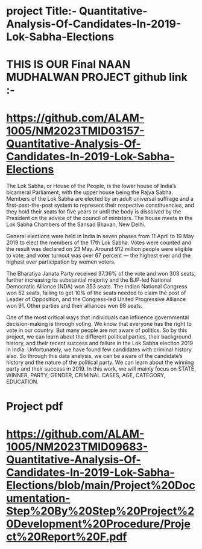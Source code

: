 # project Title:-  Quantitative-Analysis-Of-Candidates-In-2019-Lok-Sabha-Elections


# THIS IS OUR  Final NAAN MUDHALWAN PROJECT github link :-
# https://github.com/ALAM-1005/NM2023TMID03157-Quantitative-Analysis-Of-Candidates-In-2019-Lok-Sabha-Elections
The Lok Sabha, or House of the People, is the lower house of India’s bicameral Parliament, with the upper house being the Rajya Sabha. Members of the Lok Sabha are elected by an adult universal suffrage and a first-past-the-post system to represent their respective constituencies, and they hold their seats for five years or until the body is dissolved by the President on the advice of the council of ministers. The house meets in the Lok Sabha Chambers of the Sansad Bhavan, New Delhi.

General elections were held in India in seven phases from 11 April to 19 May 2019 to elect the members of the 17th Lok Sabha. Votes were counted and the result was declared on 23 May. Around 912 million people were eligible to vote, and voter turnout was over 67 percent — the highest ever and the highest ever participation by women voters.

The Bharatiya Janata Party received 37.36% of the vote and won 303 seats, further increasing its substantial majority and the BJP-led National Democratic Alliance (NDA) won 353 seats. The Indian National Congress won 52 seats, failing to get 10% of the seats needed to claim the post of Leader of Opposition, and the Congress-led United Progressive Alliance won 91. Other parties and their alliances won 98 seats.



One of the most critical ways that individuals can influence governmental decision-making is through voting. We know that everyone has the right to vote in our country. But many people are not aware of politics. So by this project, we can learn about the different political parties, their background history, and their recent success and failure in the Lok Sabha election 2019 in India. Unfortunately, we have found few candidates with criminal history also. So through this data analysis, we can be aware of the candidate’s history and the nature of the political party. We can learn about the winning party and their success in 2019. In this work, we will mainly focus on STATE, WINNER, PARTY, GENDER, CRIMINAL CASES, AGE, CATEGORY, EDUCATION.

# Project pdf
# https://github.com/ALAM-1005/NM2023TMID09683-Quantitative-Analysis-Of-Candidates-In-2019-Lok-Sabha-Elections/blob/main/Project%20Documentation-Step%20By%20Step%20Project%20Development%20Procedure/Project%20Report%20F.pdf
